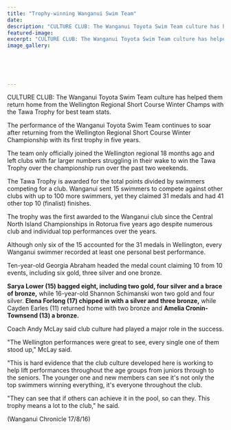```yaml
---
title: "Trophy-winning Wanganui Swim Team"
date: 
description: "CULTURE CLUB: The Wanganui Toyota Swim Team culture has helped them return home from the Wellington Regional Short Course Winter Champs with the Tawa Trophy for best team stats..."
featured-image: 
excerpt: "CULTURE CLUB: The Wanganui Toyota Swim Team culture has helped them return home from the Wellington Regional Short Course Winter Champs with the Tawa Trophy for best team stats."
image_gallery:
	
	
	
	
	
---
```


<p><span>CULTURE CLUB: The Wanganui Toyota Swim Team culture has helped them return home from the Wellington Regional Short Course Winter Champs with the Tawa Trophy for best team stats.&nbsp;</span></p>
<p>The performance of the Wanganui Toyota Swim Team continues to soar after returning from the Wellington Regional Short Course Winter Championship with its first trophy in five years.</p>
<p>The team only officially joined the Wellington regional 18 months ago and left clubs with far larger numbers struggling in their wake to win the Tawa Trophy over the championship run over the past two weekends.</p>
<p>The Tawa Trophy is awarded for the total points divided by swimmers competing for a club. Wanganui sent 15 swimmers to compete against other clubs with up to 100 more swimmers, yet they claimed 31 medals and had 41 other top 10 (finalist) finishes.</p>
<p>The trophy was the first awarded to the Wanganui club since the Central North Island Championships in Rotorua five years ago despite numerous club and individual top performances over the years.</p>
<p>Although only six of the 15 accounted for the 31 medals in Wellington, every Wanganui swimmer recorded at least one personal best performance.</p>
<p>Ten-year-old Georgia Abraham headed the medal count claiming 10 from 10 events, including six gold, three silver and one bronze.</p>
<p><strong>Sarya Lower (15) bagged eight, including two gold, four silver and a brace of bronze,</strong> while 16-year-old Shannon Schimanski won two gold and four silver. <strong>Elena Forlong (17) chipped in with a silver and three bronze,</strong> while Cayden Earles (11) returned home with two bronze and <strong>Amelia Cronin-Townsend (13) a bronze.</strong></p>
<p>Coach Andy McLay said club culture had played a major role in the success.</p>
<p>"The Wellington performances were great to see, every single one of them stood up," McLay said.</p>
<p>"This is hard evidence that the club culture developed here is working to help lift performances throughout the age groups from juniors through to the seniors. The younger one and new members can see it's not only the top swimmers winning everything, it's everyone throughout the club.</p>
<p>"They can see that if others can achieve it in the pool, so can they. This trophy means a lot to the club," he said.</p>
<p><span>(Wanganui Chronicle 17/8/16)</span></p>

